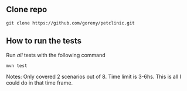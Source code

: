 
## Clone repo
```
git clone https://github.com/goreny/petclinic.git
```

## How to run the tests

Run *all* tests with the following command

```
mvn test
```
Notes: Only covered 2 scenarios out of 8. Time limit is 3-6hs. This is all I could do in that time frame.
